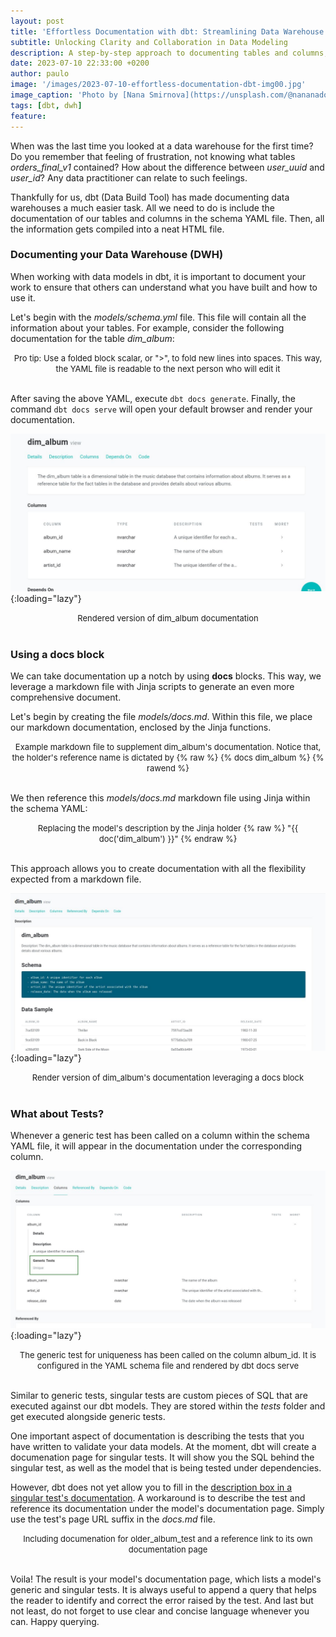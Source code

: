 ```yaml
---
layout: post
title: 'Effortless Documentation with dbt: Streamlining Data Warehouse Documentation'
subtitle: Unlocking Clarity and Collaboration in Data Modeling
description: A step-by-step approach to documenting tables and columns, leveraging YAML and Markdown files. Learn how to create comprehensive documentation, including tests, with the help of Jinja scripts. Enhance collaboration, improve understanding, and ensure the clarity of your data models with dbt's powerful documentation capabilities
date: 2023-07-10 22:33:00 +0200
author: paulo
image: '/images/2023-07-10-effortless-documentation-dbt-img00.jpg'
image_caption: 'Photo by [Nana Smirnova](https://unsplash.com/@nananadolgo?utm_source=unsplash&utm_medium=referral&utm_content=creditCopyText) on [Unsplash](https://unsplash.com/photos/IEiAmhXehwE?utm_source=unsplash&utm_medium=referral&utm_content=creditCopyText)'
tags: [dbt, dwh]
feature:
---
```


When was the last time you looked at a data warehouse for the first time? Do you remember that feeling of frustration, not knowing what tables *orders_final_v1* contained? How about the difference between *user_uuid* and *user_id*? Any data practitioner can relate to such feelings.

Thankfully for us, dbt (Data Build Tool) has made documenting data warehouses a much easier task. All we need to do is include the documentation of our tables and columns in the schema YAML file. Then, all the information gets compiled into a neat HTML file.

### Documenting your Data Warehouse (DWH)

When working with data models in dbt, it is important to document your work to ensure that others can understand what you have built and how to use it.

Let's begin with the *models/schema.yml* file. This file will contain all the information about your tables. For example, consider the following documentation for the table *dim_album*:

<script src="https://gist.github.com/moralescastillo/d99bcb20b3591026bc9d54a9db0ee2ae.js"></script>
<font size="-1"><center><span> Pro tip: Use a folded block scalar, or ">", to fold new lines into spaces. This way, the YAML file is readable to the next person who will edit it </span></center></font>
<br>

After saving the above YAML, execute `dbt docs generate`. Finally, the command `dbt docs serve` will open your default browser and render your documentation.

![2023-07-10-effortless-documentation-dbt-img01](/images/2023-07-10-effortless-documentation-dbt-img01.jpg){:loading="lazy"}
<font size="-1"><center><span> Rendered version of dim_album documentation </span></center></font>
<br>


### Using a **docs** block

We can take documentation up a notch by using **docs** blocks. This way, we leverage a markdown file with Jinja scripts to generate an even more comprehensive document.

Let's begin by creating the file *models/docs.md*. Within this file, we place our markdown documentation, enclosed by the Jinja functions.

<script src="https://gist.github.com/moralescastillo/0b6b49c38f66f8c71d69590670b7da94.js"></script>
<font size="-1"><center><span> Example markdown file to supplement dim_album's documentation. Notice that, the holder's reference name is dictated by {% raw %} {% docs dim_album %} {% rawend %}</span></center></font>
<br>

We then reference this *models/docs.md* markdown file using Jinja within the schema YAML:

<script src="https://gist.github.com/moralescastillo/f3a2f3661ca72007d2c19b13dbb9a8b1.js"></script>
<font size="-1"><center><span> Replacing the model's description by the Jinja holder {% raw %} "{{ doc('dim_album') }}" {% endraw %} </span></center></font>
<br>

This approach allows you to create documentation with all the flexibility expected from a markdown file.

![2023-07-10-effortless-documentation-dbt-img02](/images/2023-07-10-effortless-documentation-dbt-img02.jpg){:loading="lazy"}
<font size="-1"><center><span> Render version of dim_album's documentation leveraging a docs block</span></center></font>
<br>


### What about Tests?

Whenever a generic test has been called on a column within the schema YAML file, it will appear in the documentation under the corresponding column.

![2023-07-10-effortless-documentation-dbt-img03](/images/2023-07-10-effortless-documentation-dbt-img03.jpg){:loading="lazy"}
<font size="-1"><center><span> The generic test for uniqueness has been called on the column album_id. It is configured in the YAML schema file and rendered by dbt docs serve </span></center></font>
<br>

Similar to generic tests, singular tests are custom pieces of SQL that are executed against our dbt models. They are stored within the *tests* folder and get executed alongside generic tests.

One important aspect of documentation is describing the tests that you have written to validate your data models. At the moment, dbt will create a documenation page for singular tests. It will show you the SQL behind the singular test, as well as the model that is being tested under dependencies.

However, dbt does not yet allow you to fill in the [description box in a singular test's documentation](https://github.com/dbt-labs/dbt-core/issues/2578). A workaround is to describe the test and reference its documentation under the model's documentation page. Simply use the test's page URL suffix in the *docs.md* file.

<script src="https://gist.github.com/moralescastillo/f62d912d0c8d42502a7ac2ebcd57923d.js"></script>
<font size="-1"><center><span> Including documenation for older_album_test and a reference link to its own documentation page </span></center></font>
<br>

Voila! The result is your model's documentation page, which lists a model's generic and singular tests. It is always useful to append a query that helps the reader to identify and correct the error raised by the test. And last but not least, do not forget to use clear and concise language whenever you can. Happy querying.

